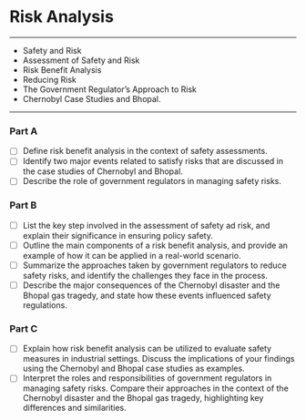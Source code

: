 # Risk Analysis
---
- Safety and Risk
- Assessment of Safety and Risk
- Risk Benefit Analysis
- Reducing Risk
- The Government Regulator’s Approach to Risk
- Chernobyl Case Studies and Bhopal.
---
### Part A
- [ ] Define risk benefit analysis in the context of safety assessments.
- [ ] Identify two major events related to satisfy risks that are discussed in the case studies of Chernobyl and Bhopal.
- [ ] Describe the role of government regulators in managing safety risks.

### Part B
- [ ] List the key step involved in the assessment of safety ad risk, and explain their significance in ensuring policy safety.
- [ ] Outline the main components of a risk benefit analysis, and provide an example of how it can be applied in a real-world scenario.
- [ ] Summarize the approaches taken by government regulators to reduce safety risks, and identify the challenges they face in the process.
- [ ] Describe the major consequences of the Chernobyl disaster and the Bhopal gas tragedy, and state how these events influenced safety regulations.

### Part C
- [ ] Explain how risk benefit analysis can be utilized to evaluate safety measures in industrial settings. Discuss the implications of your findings using the Chernobyl and Bhopal case studies as examples.
- [ ] Interpret the roles and responsibilities of government regulators in managing safety risks. Compare their approaches in the context of the Chernobyl disaster and the Bhopal gas tragedy, highlighting key differences and similarities.
